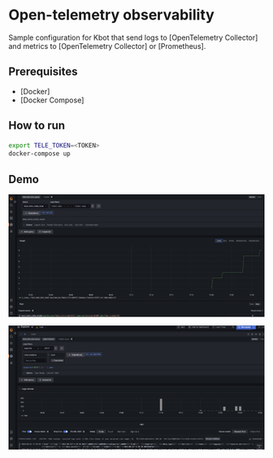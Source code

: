# Open-telemetry observability

Sample configuration for Kbot that send logs to [OpenTelemetry Collector] and metrics to [OpenTelemetry Collector] or [Prometheus].

## Prerequisites

- [Docker]
- [Docker Compose]

## How to run

```bash
export TELE_TOKEN=<TOKEN>
docker-compose up
```
## Demo
![prometeus](https://github.com/s94moiseiev/kbot/raw/main/otel/img/prometeus.png)

![LOKI](https://github.com/s94moiseiev/kbot/raw/main/otel/img/loki.png)
